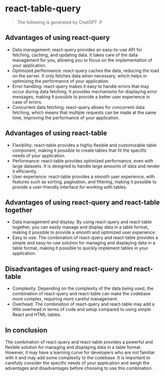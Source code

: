 # react-table-query

> The following is generated by ChatGPT :P

## Advantages of using react-query

- Data management: react-query provides an easy-to-use API for fetching, caching, and updating data. It takes care of the data management for you, allowing you to focus on the implementation of your application.
- Optimized performance: react-query caches the data, reducing the load on the server. It only fetches data when necessary, which helps in optimizing the performance of your application.
- Error handling: react-query makes it easy to handle errors that may occur during data fetching. It provides mechanisms for displaying error messages, making it possible to provide a better user experience in case of errors.
- Concurrent data fetching: react-query allows for concurrent data fetching, which means that multiple requests can be made at the same time, improving the performance of your application.

## Advantages of using react-table

- Flexibility: react-table provides a highly flexible and customizable table component, making it possible to create tables that fit the specific needs of your application.
- Performance: react-table provides optimized performance, even with large datasets. It is designed to handle large amounts of data and render it efficiently.
- User experience: react-table provides a smooth user experience, with features such as sorting, pagination, and filtering, making it possible to provide a user-friendly interface for working with tables.

## Advantages of using react-query and react-table together

- Data management and display: By using react-query and react-table together, you can easily manage and display data in a table format, making it possible to provide a smooth and optimized user experience.
- Easy to use: The combination of react-query and react-table provides a simple and easy-to-use solution for managing and displaying data in a table format, making it possible to quickly implement tables in your application.

## Disadvantages of using react-query and react-table

- Complexity: Depending on the complexity of the data being used, the combination of react-query and react-table can make the codebase more complex, requiring more careful management.
- Overhead: The combination of react-query and react-table may add a little overhead in terms of code and setup compared to using simple React and HTML tables.

## In conclusion

The combination of react-query and react-table provides a powerful and flexible solution for managing and displaying data in a table format. However, it may have a learning curve for developers who are not familiar with it and may add some complexity to the codebase. It is important to carefully consider the specific needs of your application and weigh the advantages and disadvantages before choosing to use this combination.
